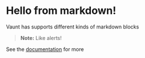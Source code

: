 # Hello from markdown!

Vaunt has supports different kinds of markdown blocks

> **Note:** Like alerts!

See the [documentation](https://github.com/Casper64/vaunt) for more
